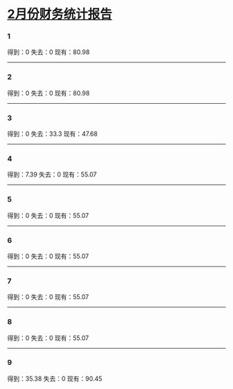 # [2月份财务统计报告](https://github.com/lusuzi/gitblog/issues/12)

### 1

得到：0
失去：0
现有：80.98

---

### 2

得到：0
失去：0
现有：80.98

---

### 3

得到：0
失去：33.3
现有：47.68

---

### 4

得到：7.39
失去：0
现有：55.07

---

### 5

得到：0
失去：0
现有：55.07

---

### 6

得到：0
失去：0
现有：55.07

---

### 7

得到：0
失去：0
现有：55.07

---

### 8

得到：0
失去：0
现有：55.07

---

### 9

得到：35.38
失去：0
现有：90.45